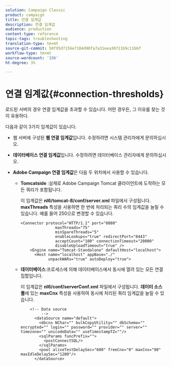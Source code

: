 ```yaml
---
solution: Campaign Classic
product: campaign
title: 연결 임계값
description: 연결 임계값
audience: production
content-type: reference
topic-tags: troubleshooting
translation-type: tm+mt
source-git-commit: 50f95d7156e7104d90fa7a31eea30711b9c11bbf
workflow-type: tm+mt
source-wordcount: '156'
ht-degree: 3%

---
```



# 연결 임계값{#connection-thresholds}

로드된 서버의 경우 연결 임계값을 초과할 수 있습니다. 어떤 경우든, 그 이유를 찾는 것이 유용하다.

다음과 같이 3가지 임계값이 있습니다.

* 웹 서버에 구성된 **웹 연결 임계값**&#x200B;입니다. 수정하려면 시스템 관리자에게 문의하십시오.

* **데이터베이스 연결 임계값**&#x200B;입니다. 수정하려면 데이터베이스 관리자에게 문의하십시오.

* **Adobe Campaign 연결 임계값**&#x200B;은 다음 두 위치에서 사용할 수 있습니다.

   * **Tomcatside** :실제로 Adobe Campaign Tomcat 클라이언트에 도착하는 모든 쿼리가 포함됩니다.

      이 임계값은 **nl6/tomcat-8/conf/server.xml** 파일에서 구성됩니다. **maxThreads** 특성을 사용하면 한 번에 처리되는 쿼리 수의 임계값을 늘릴 수 있습니다. 예를 들어 250으로 변경할 수 있습니다.

      ```
      <Connector protocol="HTTP/1.1" port="8080"
                     maxThreads="75"
                     minSpareThreads="5"
                     enableLookups="true" redirectPort="8443"
                     acceptCount="100" connectionTimeout="20000"
                     disableUploadTimeout="true" />
          <Engine name="Tomcat-Standalone" defaultHost="localhost">
            <Host name="localhost" appBase="./"
                  unpackWARs="true" autoDeploy="true">
      ```

   * **데이터베이스**:프로세스에 의해 데이터베이스에서 동시에 열려 있는 모든 연결 집합입니다.

      이 임계값은 **nl6/conf/serverConf.xml** 파일에서 구성됩니다. **데이터 소스 풀**&#x200B;에 있는 **maxCnx** 특성을 사용하여 동시에 처리된 쿼리 임계값을 늘릴 수 있습니다.

      ```
          <!-- Data source
               -->
            <dataSource name="default">
              <dbcnx NChar="" bulkCopyUtility="" dbSchema="" encrypted="" login="" password="" provider="" server="" timezone="" unicodeData="" useTimestampTZ=""/>
              <sqlParams funcPrefix="">
                <postConnectSQL/>
              </sqlParams>
              <pool aliveTestDelaySec="600" freeCnx="0" maxCnx="90" maxIdleDelaySec="1200"/>
            </dataSource>
      ```

